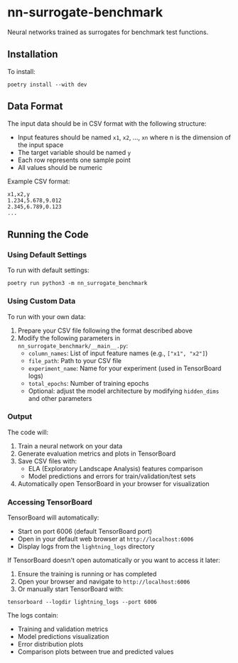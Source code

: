 # nn-surrogate-benchmark
Neural networks trained as surrogates for benchmark test functions.

## Installation

To install:
```{bash}
poetry install --with dev
```

## Data Format

The input data should be in CSV format with the following structure:
- Input features should be named `x1`, `x2`, ..., `xn` where n is the dimension of the input space
- The target variable should be named `y`
- Each row represents one sample point
- All values should be numeric

Example CSV format:
```
x1,x2,y
1.234,5.678,9.012
2.345,6.789,0.123
...
```

## Running the Code

### Using Default Settings

To run with default settings:
```
poetry run python3 -m nn_surrogate_benchmark
```

### Using Custom Data

To run with your own data:
1. Prepare your CSV file following the format described above
2. Modify the following parameters in `nn_surrogate_benchmark/__main__.py`:
   - `column_names`: List of input feature names (e.g., `["x1", "x2"]`)
   - `file_path`: Path to your CSV file
   - `experiment_name`: Name for your experiment (used in TensorBoard logs)
   - `total_epochs`: Number of training epochs
   - Optional: adjust the model architecture by modifying `hidden_dims` and other parameters

### Output

The code will:
1. Train a neural network on your data
2. Generate evaluation metrics and plots in TensorBoard
3. Save CSV files with:
   - ELA (Exploratory Landscape Analysis) features comparison
   - Model predictions and errors for train/validation/test sets
4. Automatically open TensorBoard in your browser for visualization

### Accessing TensorBoard

TensorBoard will automatically:
- Start on port 6006 (default TensorBoard port)
- Open in your default web browser at `http://localhost:6006`
- Display logs from the `lightning_logs` directory

If TensorBoard doesn't open automatically or you want to access it later:
1. Ensure the training is running or has completed
2. Open your browser and navigate to `http://localhost:6006`
3. Or manually start TensorBoard with:
```
tensorboard --logdir lightning_logs --port 6006
```

The logs contain:
- Training and validation metrics
- Model predictions visualization
- Error distribution plots
- Comparison plots between true and predicted values
